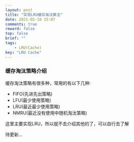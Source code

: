 ```yaml
---
layout: post
title: "实现LRU缓存淘汰算法"
date: 2021-05-10 15:07
comments: true
reward: false
top: false
brief: ""
tags: 
	- LRU(Cache)
key: "LRU Cache"
---
```


### 缓存淘汰策略介绍
缓存淘汰策略有很多种，常用的有以下几种:
* FIFO(先进先出策略)
* LFU(最少使用策略)
* LRU(最近最少使用策略)
* NMRU(最近没有使用中随机淘汰策略)

这里主要实现LRU，所以就不去介绍其他的了，可以自行去了解

待更新...